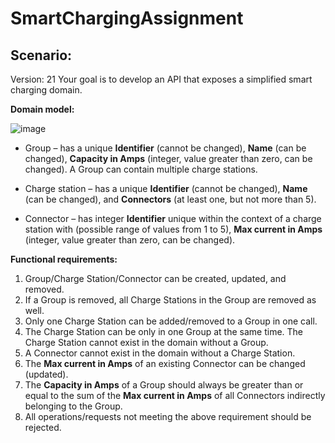 # SmartChargingAssignment

## Scenario:

Version: 21 
Your goal is to develop an API that exposes a simplified smart charging domain. 

**Domain model:**

![image](https://github.com/user-attachments/assets/30e7b2a1-8596-4504-a46f-3eff36888998)

* Group – has a unique **Identifier** (cannot be changed), **Name** (can be changed), **Capacity in Amps**
(integer, value greater than zero, can be changed). A Group can contain multiple charge stations.

* Charge station – has a unique **Identifier** (cannot be changed), **Name** (can be changed), and **Connectors**
(at least one, but not more than 5).

* Connector – has integer **Identifier** unique within the context of a charge station with (possible range
of values from 1 to 5), **Max current in Amps** (integer, value greater than zero, can be changed).

**Functional requirements:**
1. Group/Charge Station/Connector can be created, updated, and removed.
2. If a Group is removed, all Charge Stations in the Group are removed as well.
3. Only one Charge Station can be added/removed to a Group in one call.
4. The Charge Station can be only in one Group at the same time.
The Charge Station cannot exist in the domain without a Group.
5. A Connector cannot exist in the domain without a Charge Station.
6. The **Max current in Amps** of an existing Connector can be changed (updated).
7. The **Capacity in Amps** of a Group should always be greater than or equal to the sum of the
**Max current in Amps** of all Connectors indirectly belonging to the Group.
8. All operations/requests not meeting the above requirement should be rejected.

